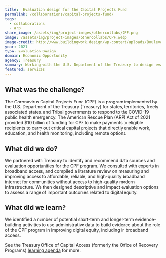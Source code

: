 ```yaml
---
title:  Evaluation design for the Capital Projects Fund
permalink: /collaborations/capital-projects-fund/
tags:
  - collaborations
  - arp
share_image: /assets/img/project-images/othercollabs/CPF.png
image: /assets/img/project-images/othercollabs/CPF.webp
image-credit: http://www.buildingwork.design/wp-content/uploads/Boulevard-Park-Library-02.webp
year: 2021
type: Evaluation Design
domain: Economic Opportunity
agency: Treasury
summary: Working with the U.S. Department of the Treasury to design evaluations of a fiscal transfer program
featured: services
---
```

## What was the challenge? 
The Coronavirus Capital Projects Fund (CPF) is a program implemented by the U.S. Department of the Treasury (Treasury) for states, territories, freely associated states, and Tribal governments to respond to the COVID-19 public health emergency. The American Rescue Plan (ARP) Act of 2021 provided $10 billion of funding for CPF to make payments to eligible recipients to carry out critical capital projects that directly enable work, education, and health monitoring, including remote options.

## What did we do? 
We partnered with Treasury to identify and recommend data sources and evaluation opportunities for the CPF program. We consulted with experts in broadband access, and compiled a literature review on measuring and improving access to affordable, reliable, and high-quality broadband internet for communities without access to high-quality modern infrastructure. We then designed descriptive and impact evaluation options to assess a range of important outcomes related to digital equity.

## What did we learn?
We identified a number of potential short-term and longer-term evidence-building activities to use administrative data to build evidence about the role of the CPF program in improving digital equity, including in broadband access.

See the Treasury Office of Capital Access (formerly the Office of Recovery Programs) <a class="usa-link usa-link--external" href="https://home.treasury.gov/system/files/136/ORP-Learning-Agenda-Draft-2023.pdf"> learning agenda</a> for more.
